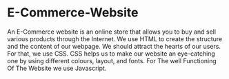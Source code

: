 # E-Commerce-Website



An E-Commerce website is an online store that allows you to buy and sell various products through the Internet. We use HTML to create the structure and the content of our webpage. We should attract the hearts of our users. For that, we use CSS. CSS helps us to make our website an eye-catching one by using different colours, layout, and fonts. For The well Functioning Of The Website we use Javascript.
